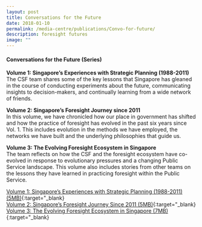 ```yaml
---
layout: post
title: Conversations for the Future
date: 2018-01-10
permalink: /media-centre/publications/Convo-for-future/
description: foresight futures
image: ""
---
```

#### **Conversations for the Future (Series)**

**Volume 1: Singapore’s Experiences with Strategic Planning (1988-2011)**    
The CSF team shares some of the key lessons that Singapore has gleaned in the course of conducting experiments about the future, communicating insights to decision-makers, and continually learning from a wide network of friends.

**Volume 2: Singapore’s Foresight Journey since 2011**    
In this volume, we have chronicled how our place in government has shifted and how the practice of foresight has evolved in the past six years since Vol. 1. This includes evolution in the methods we have employed, the networks we have built and the underlying philosophies that guide us.

**Volume 3: The Evolving Foresight Ecosystem in Singapore**  
The team reflects on how the CSF and the foresight ecosystem have co-evolved in response to evolutionary pressures and a changing Public Service landscape. This volume also includes stories from other teams on the lessons they have learned in practicing foresight within the Public Service.  

[Volume 1: Singapore’s Experiences with Strategic Planning (1988-2011) (5MB)](/files/media-centre/publications/conversations-for-the-future.pdf){:target="_blank}  
[Volume 2: Singapore’s Foresight Journey Since 2011 (5MB)](/files/media-centre/publications/conversations_vol2-publication-web.pdf){:target="_blank}  
[Volume 3: The Evolving Foresight Ecosystem in Singapore (7MB)](https://go.gov.sg/cftfvol3){:target="_blank}